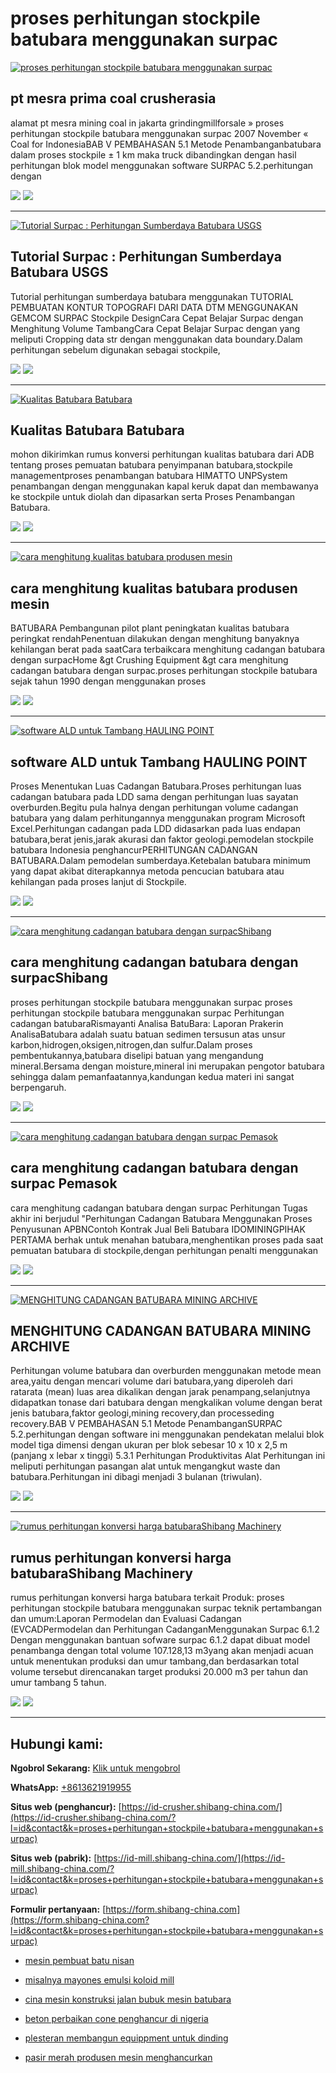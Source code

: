 # proses perhitungan stockpile batubara menggunakan surpac

<a href="https://swt.shibang-china.com/?l=id&img&k=proses+perhitungan+stockpile+batubara+menggunakan+surpac" target="_blank">![proses perhitungan stockpile batubara menggunakan surpac](http://static.shibang-china.com/all-800x300/1161.jpg)</a>

## pt mesra prima coal crusherasia
alamat pt mesra mining coal in jakarta grindingmillforsale » proses perhitungan stockpile batubara menggunakan surpac 2007 November « Coal for IndonesiaBAB V PEMBAHASAN 5.1 Metode Penambanganbatubara dalam proses stockpile ± 1 km maka truck dibandingkan dengan hasil perhitungan blok model menggunakan software SURPAC 5.2.perhitungan dengan


<a href="https://whatsapp.shibangsoft.com/WhatsApp.php" target="_blank" title="WhatsApp">![](http://static.shibang-china.com/icon/whatsapp.png)</a> <a href="https://swt.shibang-china.com/?l=id&icon&k=proses+perhitungan+stockpile+batubara+menggunakan+surpac" target="_blank">![](http://static.shibang-china.com/icon/chat-id.png)</a>

---

<a href="https://swt.shibang-china.com/?l=id&img&k=proses+perhitungan+stockpile+batubara+menggunakan+surpac" target="_blank">![Tutorial Surpac : Perhitungan Sumberdaya Batubara USGS](http://static.shibang-china.com/all-800x300/536.jpg)</a>

## Tutorial Surpac : Perhitungan Sumberdaya Batubara USGS
Tutorial perhitungan sumberdaya batubara menggunakan TUTORIAL PEMBUATAN KONTUR TOPOGRAFI DARI DATA DTM MENGGUNAKAN GEMCOM SURPAC Stockpile DesignCara Cepat Belajar Surpac dengan Menghitung Volume TambangCara Cepat Belajar Surpac dengan yang meliputi Cropping data str dengan menggunakan data boundary.Dalam perhitungan sebelum digunakan sebagai stockpile,


<a href="https://whatsapp.shibangsoft.com/WhatsApp.php" target="_blank" title="WhatsApp">![](http://static.shibang-china.com/icon/whatsapp.png)</a> <a href="https://swt.shibang-china.com/?l=id&icon&k=proses+perhitungan+stockpile+batubara+menggunakan+surpac" target="_blank">![](http://static.shibang-china.com/icon/chat-id.png)</a>

---

<a href="https://swt.shibang-china.com/?l=id&img&k=proses+perhitungan+stockpile+batubara+menggunakan+surpac" target="_blank">![Kualitas Batubara Batubara](http://static.shibang-china.com/all-800x300/928.jpg)</a>

## Kualitas Batubara Batubara
mohon dikirimkan rumus konversi perhitungan kualitas batubara dari ADB tentang proses pemuatan batubara penyimpanan batubara,stockpile managementproses penambangan batubara HIMATTO UNPSystem penambangan dengan menggunakan kapal keruk dapat dan membawanya ke stockpile untuk diolah dan dipasarkan serta Proses Penambangan Batubara.


<a href="https://whatsapp.shibangsoft.com/WhatsApp.php" target="_blank" title="WhatsApp">![](http://static.shibang-china.com/icon/whatsapp.png)</a> <a href="https://swt.shibang-china.com/?l=id&icon&k=proses+perhitungan+stockpile+batubara+menggunakan+surpac" target="_blank">![](http://static.shibang-china.com/icon/chat-id.png)</a>

---

<a href="https://swt.shibang-china.com/?l=id&img&k=proses+perhitungan+stockpile+batubara+menggunakan+surpac" target="_blank">![cara menghitung kualitas batubara produsen mesin](http://static.shibang-china.com/all-800x300/1347.jpg)</a>

## cara menghitung kualitas batubara produsen mesin
BATUBARA Pembangunan pilot plant peningkatan kualitas batubara peringkat rendahPenentuan dilakukan dengan menghitung banyaknya kehilangan berat pada saatCara terbaikcara menghitung cadangan batubara dengan surpacHome &gt Crushing Equipment &gt cara menghitung cadangan batubara dengan surpac.proses perhitungan stockpile batubara sejak tahun 1990 dengan menggunakan proses


<a href="https://whatsapp.shibangsoft.com/WhatsApp.php" target="_blank" title="WhatsApp">![](http://static.shibang-china.com/icon/whatsapp.png)</a> <a href="https://swt.shibang-china.com/?l=id&icon&k=proses+perhitungan+stockpile+batubara+menggunakan+surpac" target="_blank">![](http://static.shibang-china.com/icon/chat-id.png)</a>

---

<a href="https://swt.shibang-china.com/?l=id&img&k=proses+perhitungan+stockpile+batubara+menggunakan+surpac" target="_blank">![software ALD untuk Tambang HAULING POINT](http://static.shibang-china.com/all-800x300/538.jpg)</a>

## software ALD untuk Tambang HAULING POINT
Proses Menentukan Luas Cadangan Batubara.Proses perhitungan luas cadangan batubara pada LDD sama dengan perhitungan luas sayatan overburden.Begitu pula halnya dengan perhitungan volume cadangan batubara yang dalam perhitungannya menggunakan program Microsoft Excel.Perhitungan cadangan pada LDD didasarkan pada luas endapan batubara,berat jenis,jarak akurasi dan faktor geologi.pemodelan stockpile batubara Indonesia penghancurPERHITUNGAN CADANGAN BATUBARA.Dalam pemodelan sumberdaya.Ketebalan batubara minimum yang dapat akibat diterapkannya metoda pencucian batubara atau kehilangan pada proses lanjut di Stockpile.


<a href="https://whatsapp.shibangsoft.com/WhatsApp.php" target="_blank" title="WhatsApp">![](http://static.shibang-china.com/icon/whatsapp.png)</a> <a href="https://swt.shibang-china.com/?l=id&icon&k=proses+perhitungan+stockpile+batubara+menggunakan+surpac" target="_blank">![](http://static.shibang-china.com/icon/chat-id.png)</a>

---

<a href="https://swt.shibang-china.com/?l=id&img&k=proses+perhitungan+stockpile+batubara+menggunakan+surpac" target="_blank">![cara menghitung cadangan batubara dengan surpacShibang](http://static.shibang-china.com/all-800x300/1357.jpg)</a>

## cara menghitung cadangan batubara dengan surpacShibang
proses perhitungan stockpile batubara menggunakan surpac proses perhitungan stockpile batubara menggunakan surpac Perhitungan cadangan batubaraRismayanti Analisa BatuBara: Laporan Prakerin AnalisaBatubara adalah suatu batuan sedimen tersusun atas unsur karbon,hidrogen,oksigen,nitrogen,dan sulfur.Dalam proses pembentukannya,batubara diselipi batuan yang mengandung mineral.Bersama dengan moisture,mineral ini merupakan pengotor batubara sehingga dalam pemanfaatannya,kandungan kedua materi ini sangat berpengaruh.


<a href="https://whatsapp.shibangsoft.com/WhatsApp.php" target="_blank" title="WhatsApp">![](http://static.shibang-china.com/icon/whatsapp.png)</a> <a href="https://swt.shibang-china.com/?l=id&icon&k=proses+perhitungan+stockpile+batubara+menggunakan+surpac" target="_blank">![](http://static.shibang-china.com/icon/chat-id.png)</a>

---

<a href="https://swt.shibang-china.com/?l=id&img&k=proses+perhitungan+stockpile+batubara+menggunakan+surpac" target="_blank">![cara menghitung cadangan batubara dengan surpac Pemasok](http://static.shibang-china.com/all-800x300/36.jpg)</a>

## cara menghitung cadangan batubara dengan surpac Pemasok
cara menghitung cadangan batubara dengan surpac Perhitungan Tugas akhir ini berjudul "Perhitungan Cadangan Batubara Menggunakan Proses Penyusunan APBNContoh Kontrak Jual Beli Batubara IDOMININGPIHAK PERTAMA berhak untuk menahan batubara,menghentikan proses pada saat pemuatan batubara di stockpile,dengan perhitungan penalti menggunakan


<a href="https://whatsapp.shibangsoft.com/WhatsApp.php" target="_blank" title="WhatsApp">![](http://static.shibang-china.com/icon/whatsapp.png)</a> <a href="https://swt.shibang-china.com/?l=id&icon&k=proses+perhitungan+stockpile+batubara+menggunakan+surpac" target="_blank">![](http://static.shibang-china.com/icon/chat-id.png)</a>

---

<a href="https://swt.shibang-china.com/?l=id&img&k=proses+perhitungan+stockpile+batubara+menggunakan+surpac" target="_blank">![MENGHITUNG CADANGAN BATUBARA MINING ARCHIVE](http://static.shibang-china.com/all-800x300/982.jpg)</a>

## MENGHITUNG CADANGAN BATUBARA MINING ARCHIVE
Perhitungan volume batubara dan overburden menggunakan metode mean area,yaitu dengan mencari volume dari batubara,yang diperoleh dari ratarata (mean) luas area dikalikan dengan jarak penampang,selanjutnya didapatkan tonase dari batubara dengan mengkalikan volume dengan berat jenis batubara,faktor geologi,mining recovery,dan processeding recovery.BAB V PEMBAHASAN 5.1 Metode PenambanganSURPAC 5.2.perhitungan dengan software ini menggunakan pendekatan melalui blok model tiga dimensi dengan ukuran per blok sebesar 10 x 10 x 2,5 m (panjang x lebar x tinggi) 5.3.1 Perhitungan Produktivitas Alat Perhitungan ini meliputi perhitungan pasangan alat untuk mengangkut waste dan batubara.Perhitungan ini dibagi menjadi 3 bulanan (triwulan).


<a href="https://whatsapp.shibangsoft.com/WhatsApp.php" target="_blank" title="WhatsApp">![](http://static.shibang-china.com/icon/whatsapp.png)</a> <a href="https://swt.shibang-china.com/?l=id&icon&k=proses+perhitungan+stockpile+batubara+menggunakan+surpac" target="_blank">![](http://static.shibang-china.com/icon/chat-id.png)</a>

---

<a href="https://swt.shibang-china.com/?l=id&img&k=proses+perhitungan+stockpile+batubara+menggunakan+surpac" target="_blank">![rumus perhitungan konversi harga batubaraShibang Machinery](http://static.shibang-china.com/all-800x300/961.jpg)</a>

## rumus perhitungan konversi harga batubaraShibang Machinery
rumus perhitungan konversi harga batubara terkait Produk: proses perhitungan stockpile batubara menggunakan surpac teknik pertambangan dan umum:Laporan Permodelan dan Evaluasi Cadangan (EVCADPermodelan dan Perhitungan CadanganMenggunakan Surpac 6.1.2 Dengan menggunakan bantuan sofware surpac 6.1.2 dapat dibuat model penambanga dengan total volume 107.128,13 m3yang akan menjadi acuan untuk menentukan produksi dan umur tambang,dan berdasarkan total volume tersebut direncanakan target produksi 20.000 m3 per tahun dan umur tambang 5 tahun.


<a href="https://whatsapp.shibangsoft.com/WhatsApp.php" target="_blank" title="WhatsApp">![](http://static.shibang-china.com/icon/whatsapp.png)</a> <a href="https://swt.shibang-china.com/?l=id&icon&k=proses+perhitungan+stockpile+batubara+menggunakan+surpac" target="_blank">![](http://static.shibang-china.com/icon/chat-id.png)</a>

---
## Hubungi kami:

**Ngobrol Sekarang:** [Klik untuk mengobrol](https://swt.shibang-china.com?l=id&contact&k=proses+perhitungan+stockpile+batubara+menggunakan+surpac)

**WhatsApp:**  [+8613621919955](https://whatsapp.shibangsoft.com/WhatsApp.php)

**Situs web (penghancur):** [https://id-crusher.shibang-china.com/](https://id-crusher.shibang-china.com/?l=id&contact&k=proses+perhitungan+stockpile+batubara+menggunakan+surpac)

**Situs web (pabrik):** [https://id-mill.shibang-china.com/](https://id-mill.shibang-china.com/?l=id&contact&k=proses+perhitungan+stockpile+batubara+menggunakan+surpac)

**Formulir pertanyaan:** [https://form.shibang-china.com](https://form.shibang-china.com?l=id&contact&k=proses+perhitungan+stockpile+batubara+menggunakan+surpac)

* [mesin pembuat batu nisan](../38/mesin%20pembuat%20batu%20nisan.md)

* [misalnya mayones emulsi koloid mill](../40/misalnya%20mayones%20emulsi%20koloid%20mill.md)

* [cina mesin konstruksi jalan bubuk mesin batubara](../33/cina%20mesin%20konstruksi%20jalan%20bubuk%20mesin%20batubara.md)

* [beton perbaikan cone penghancur di nigeria](../34/beton%20perbaikan%20cone%20penghancur%20di%20nigeria.md)

* [plesteran membangun equippment untuk dinding](../33/plesteran%20membangun%20equippment%20untuk%20dinding.md)

* [pasir merah produsen mesin menghancurkan](../39/pasir%20merah%20produsen%20mesin%20menghancurkan.md)